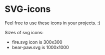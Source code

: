 # SVG-icons

Feel free to use these icons in your projects. :)

Sizes of svg icons:

- fire.svg icon is 300x300
- bear-paw.svg is 1000x1000
